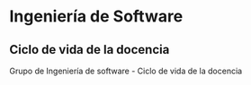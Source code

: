 # Ingeniería de Software
## Ciclo de vida de la docencia 
Grupo de Ingeniería de software - Ciclo de vida de la docencia 
